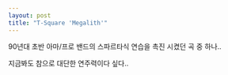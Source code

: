 ```yaml
---
layout: post
title: "T-Square 'Megalith'"
---
```


90년대 초반 아마/프로 밴드의 스파르타식 연습을 촉진 시켰던 곡 중 하나..

지금봐도 참으로 대단한 연주력이다 싶다..



